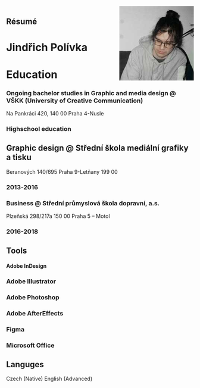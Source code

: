 
<img align="right" width="200" height="200" src="ME.jpg">

## Résumé

# Jindřich Polívka



# Education
### Ongoing bachelor studies in Graphic and media design  @ VŠKK (University of Creative Communication)
Na Pankráci 420, 140 00 Praha 4-Nusle

### Highschool education
## Graphic design @ Střední škola mediální grafiky a tisku
Beranových 140/695
Praha 9-Letňany
199 00
### 2013-2016

### Business @ Střední průmyslová škola dopravní, a.s.
Plzeňská 298/217a
150 00 Praha 5 – Motol
### 2016-2018


## Tools
#### Adobe InDesign
### Adobe Illustrator
### Adobe Photoshop
### Adobe AfterEffects
### Figma
### Microsoft Office

## Languges
Czech (Native)
English (Advanced)
